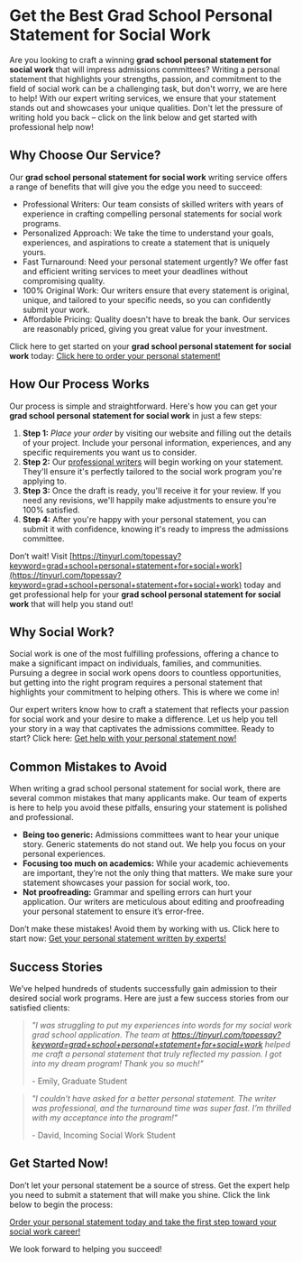 # Get the Best Grad School Personal Statement for Social Work

Are you looking to craft a winning **grad school personal statement for social work** that will impress admissions committees? Writing a personal statement that highlights your strengths, passion, and commitment to the field of social work can be a challenging task, but don't worry, we are here to help! With our expert writing services, we ensure that your statement stands out and showcases your unique qualities. Don't let the pressure of writing hold you back – click on the link below and get started with professional help now!

## Why Choose Our Service?

Our **grad school personal statement for social work** writing service offers a range of benefits that will give you the edge you need to succeed:

- Professional Writers: Our team consists of skilled writers with years of experience in crafting compelling personal statements for social work programs.
- Personalized Approach: We take the time to understand your goals, experiences, and aspirations to create a statement that is uniquely yours.
- Fast Turnaround: Need your personal statement urgently? We offer fast and efficient writing services to meet your deadlines without compromising quality.
- 100% Original Work: Our writers ensure that every statement is original, unique, and tailored to your specific needs, so you can confidently submit your work.
- Affordable Pricing: Quality doesn't have to break the bank. Our services are reasonably priced, giving you great value for your investment.

Click here to get started on your **grad school personal statement for social work** today: [Click here to order your personal statement!](https://tinyurl.com/topessay?keyword=grad+school+personal+statement+for+social+work)

## How Our Process Works

Our process is simple and straightforward. Here's how you can get your **grad school personal statement for social work** in just a few steps:

1. **Step 1:** _Place your order_ by visiting our website and filling out the details of your project. Include your personal information, experiences, and any specific requirements you want us to consider.
2. **Step 2:** Our [professional writers](https://tinyurl.com/topessay?keyword=grad+school+personal+statement+for+social+work) will begin working on your statement. They'll ensure it's perfectly tailored to the social work program you're applying to.
3. **Step 3:** Once the draft is ready, you'll receive it for your review. If you need any revisions, we'll happily make adjustments to ensure you're 100% satisfied.
4. **Step 4:** After you're happy with your personal statement, you can submit it with confidence, knowing it's ready to impress the admissions committee.

Don’t wait! Visit [https://tinyurl.com/topessay?keyword=grad+school+personal+statement+for+social+work](https://tinyurl.com/topessay?keyword=grad+school+personal+statement+for+social+work) today and get professional help for your **grad school personal statement for social work** that will help you stand out!

## Why Social Work?

Social work is one of the most fulfilling professions, offering a chance to make a significant impact on individuals, families, and communities. Pursuing a degree in social work opens doors to countless opportunities, but getting into the right program requires a personal statement that highlights your commitment to helping others. This is where we come in!

Our expert writers know how to craft a statement that reflects your passion for social work and your desire to make a difference. Let us help you tell your story in a way that captivates the admissions committee. Ready to start? Click here: [Get help with your personal statement now!](https://tinyurl.com/topessay?keyword=grad+school+personal+statement+for+social+work)

## Common Mistakes to Avoid

When writing a grad school personal statement for social work, there are several common mistakes that many applicants make. Our team of experts is here to help you avoid these pitfalls, ensuring your statement is polished and professional.

- **Being too generic:** Admissions committees want to hear your unique story. Generic statements do not stand out. We help you focus on your personal experiences.
- **Focusing too much on academics:** While your academic achievements are important, they’re not the only thing that matters. We make sure your statement showcases your passion for social work, too.
- **Not proofreading:** Grammar and spelling errors can hurt your application. Our writers are meticulous about editing and proofreading your personal statement to ensure it’s error-free.

Don’t make these mistakes! Avoid them by working with us. Click here to start now: [Get your personal statement written by experts!](https://tinyurl.com/topessay?keyword=grad+school+personal+statement+for+social+work)

## Success Stories

We’ve helped hundreds of students successfully gain admission to their desired social work programs. Here are just a few success stories from our satisfied clients:

> _"I was struggling to put my experiences into words for my social work grad school application. The team at https://tinyurl.com/topessay?keyword=grad+school+personal+statement+for+social+work helped me craft a personal statement that truly reflected my passion. I got into my dream program! Thank you so much!"_
> 
> <footer>- Emily, Graduate Student</footer>

> _"I couldn’t have asked for a better personal statement. The writer was professional, and the turnaround time was super fast. I’m thrilled with my acceptance into the program!"_
> 
> <footer>- David, Incoming Social Work Student</footer>

## Get Started Now!

Don’t let your personal statement be a source of stress. Get the expert help you need to submit a statement that will make you shine. Click the link below to begin the process:

[Order your personal statement today and take the first step toward your social work career!](https://tinyurl.com/topessay?keyword=grad+school+personal+statement+for+social+work)

We look forward to helping you succeed!
